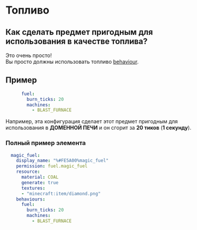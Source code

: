 # Топливо

## Как сделать предмет пригодным для использования в качестве топлива?

Это очень просто!  
Вы просто должны использовать топливо [behaviour](../../advanced/item-properties/behaviours.md).

## Пример

```yaml
      fuel: 
        burn_ticks: 20
        machines:
          - BLAST_FURNACE
```

Например, эта конфигурация сделает этот предмет пригодным для использования в **ДОМЕННОЙ ПЕЧИ** и он сгорит за **20 тиков** \(**1 секунду**\).

### Полный пример элемента

```yaml
  magic_fuel:
    display_name: "%#FE5A00%magic_fuel"
    permission: fuel.magic_fuel
    resource:
      material: COAL
      generate: true
      textures:
      - "minecraft:item/diamond.png"
    behaviours:
      fuel: 
        burn_ticks: 20
        machines:
          - BLAST_FURNACE
```
